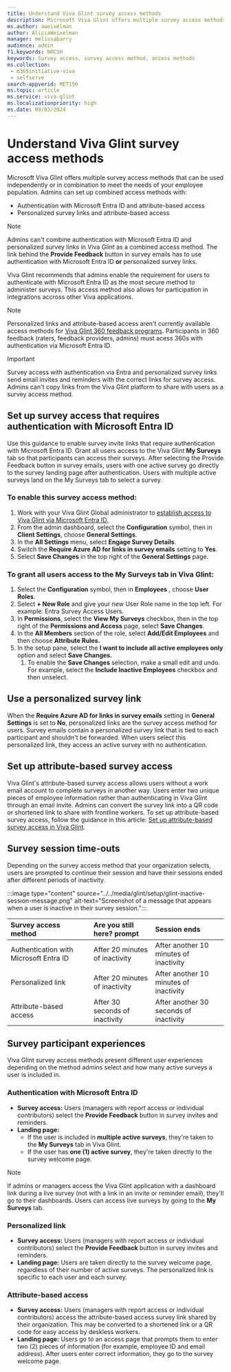```yaml
---
title: Understand Viva Glint survey access methods
description: Microsoft Viva Glint offers multiple survey access methods that can be used independently or in combination to meet the needs of your employee population. 
ms.author: aweixelman
author: AliciaWeixelman
manager: melissabarry
audience: admin
f1.keywords: NOCSH
keywords: Survey access, survey access method, access methods
ms.collection: 
 - m365initiative-viva
 - selfserve
search-appverid: MET150
ms.topic: article
ms.service: viva-glint
ms.localizationpriority: high
ms.date: 09/03/2024
---
```


# Understand Viva Glint survey access methods

Microsoft Viva Glint offers multiple survey access methods that can be used independently or in combination to meet the needs of your employee population. Admins can set up combined access methods with:

- Authentication with Microsoft Entra ID and attribute-based access
- Personalized survey links and attribute-based access

> [!NOTE] 
> Admins can't combine authentication with Microsoft Entra ID and personalized survey links in Viva Glint as a combined access method. The link behind the **Provide Feedback** button in survey emails has to use authentication with Microsoft Entra ID **or** personalized survey links.

Viva Glint recommends that admins enable the requirement for users to authenticate with Microsoft Entra ID as the most secure method to administer surveys. This access method also allows for participation in integrations accross other Viva applications.

> [!NOTE] 
> Personalized links and attribute-based access aren't currently available access methods for [Viva Glint 360 feedback programs](360-overview.md). Participants in 360 feedback (raters, feedback providers, admins) must acess 360s with authentication via Microsoft Entra ID. 

> [!IMPORTANT] 
> Survey access with authentication via Entra and personalized survey links send email invites and reminders with the correct links for survey access. Admins can't copy links from the Viva Glint platform to share with users as a survey access method.

<a name='set-up-survey-access-that-requires-authentication-with-azure-active-directory'></a>

## Set up survey access that requires authentication with Microsoft Entra ID
Use this guidance to enable survey invite links that require authentication with Microsoft Entra ID. Grant all users access to the Viva Glint **My Surveys** tab so that participants can access their surveys. After selecting the Provide Feedback button in survey emails, users with one active survey go directly to the survey landing page after authentication. Users with multiple active surveys land on the My Surveys tab to select a survey.

### To enable this survey access method:

1. Work with your Viva Glint Global administrator to [establish access to Viva Glint via Microsoft Entra ID.](https://go.microsoft.com/fwlink/?linkid=2238425)
1. From the admin dashboard, select the **Configuration** symbol, then in **Client Settings**, choose **General Settings**.
3. In the **All Settings** menu, select **Engage Survey Details**.
4. Switch the **Require Azure AD for links in survey emails** setting to **Yes**.
5. Select **Save Changes** in the top right of the **General Settings** page.

### To grant all users access to the My Surveys tab in Viva Glint:

1. Select the **Configuration** symbol, then in **Employees** , choose **User Roles**.
2. Select **+ New Role** and give your new User Role name in the top left. For example: Entra Survey Access Users.
3. In **Permissions**, select the **View My Surveys** checkbox, then in the top right of the **Permissions and Access** page, select **Save Changes**.
4. In the **All Members** section of the role, select **Add/Edit Employees** and then choose **Attribute Rules.**
5. In the setup pane, select the **I want to include all active employees only** option and select **Save Changes.**
   1. To enable the **Save Changes** selection, make a small edit and undo. For example, select the **Include Inactive Employees** checkbox and then unselect.

## Use a personalized survey link

When the **Require Azure AD for links in survey emails** setting in **General Settings** is set to **No**, personalized links are the survey access method for users. Survey emails contain a personalized survey link that is tied to each participant and shouldn't be forwarded. When users select this personalized link, they access an active survey with no authentication.

## Set up attribute-based survey access

Viva Glint's attribute-based survey access allows users without a work email account to complete surveys in another way. Users enter two unique pieces of employee information rather than authenticating in Viva Glint through an email invite. Admins can convert the survey link into a QR code or shortened link to share with frontline workers. To set up attribute-based survey access, follow the guidance in this article: [Set up attribute-based survey access in Viva Glint](https://go.microsoft.com/fwlink/?linkid=2230745).

## Survey session time-outs

Depending on the survey access method that your organization selects, users are prompted to continue their session and have their sessions ended after different periods of inactivity. 

:::image type="content" source="../../media/glint/setup/glint-inactive-session-message.png" alt-text="Screenshot of a message that appears when a user is inactive in their survey session.":::

|Survey access method   |Are you still here? prompt   |Session ends|
|:----------|:-----------|:------------|
|Authentication with Microsoft Entra ID     |After 20 minutes of inactivity       |After another 10 minutes of inactivity        |
|Personalized link |After 20 minutes of inactivity    |After another 10 minutes of inactivity |
|Attribute-based access |After 30 seconds of inactivity   |After another 30 seconds of inactivity|

## Survey participant experiences

Viva Glint survey access methods present different user experiences depending on the method admins select and how many active surveys a user is included in.

### Authentication with Microsoft Entra ID

- **Survey access:** Users (managers with report access or individual contributors) select the **Provide Feedback** button in survey invites and reminders.
- **Landing page:**
  - If the user is included in **multiple active surveys**, they're taken to the **My Surveys** tab in Viva Glint.
  - If the user has **one (1) active survey**, they're taken directly to the survey welcome page.

> [!NOTE] 
> If admins or managers access the Viva Glint application with a dashboard link during a live survey (not with a link in an invite or reminder email), they'll go to their dashboards. Users can access live surveys by going to the **My Surveys** tab.

### Personalized link

- **Survey access:** Users (managers with report access or individual contributors) select the **Provide Feedback** button in survey invites and reminders.
- **Landing page:** Users are taken directly to the survey welcome page, regardless of their number of active surveys. The personalized link is specific to each user and each survey.

### Attribute-based access

- **Survey access:** Users (managers with report access or individual contributors) access the attribute-based access survey link shared by their organization. This may be converted to a shortened link or a QR code for easy access by deskless workers.
- **Landing page:** Users go to an access page that prompts them to enter two (2) pieces of information (for example, employee ID and email address). After users enter correct information, they go to the survey welcome page.

